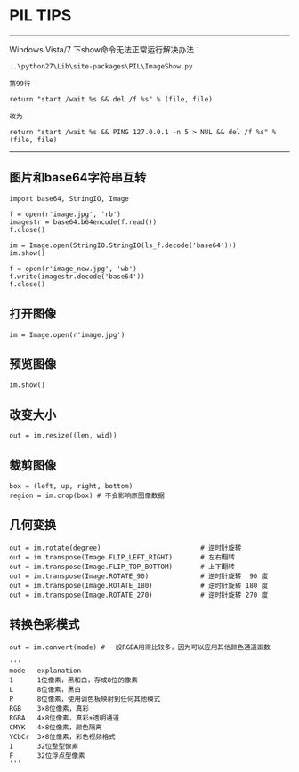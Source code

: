 PIL TIPS
=============

---

Windows Vista/7 下show命令无法正常运行解决办法：

    ..\python27\Lib\site-packages\PIL\ImageShow.py

    第99行

    return "start /wait %s && del /f %s" % (file, file) 

    改为

    return "start /wait %s && PING 127.0.0.1 -n 5 > NUL && del /f %s" % (file, file)

---

## 图片和base64字符串互转

    import base64, StringIO, Image

    f = open(r'image.jpg', 'rb')
    imagestr = base64.b64encode(f.read()) 
    f.close()

    im = Image.open(StringIO.StringIO(ls_f.decode('base64')))
    im.show()

    f = open(r'image_new.jpg', 'wb')
    f.write(imagestr.decode('base64'))
    f.close()

## 打开图像

    im = Image.open(r'image.jpg')

## 预览图像

    im.show()

## 改变大小

    out = im.resize((len, wid))

## 裁剪图像

    box = (left, up, right, bottom)
    region = im.crop(box) # 不会影响原图像数据

## 几何变换

    out = im.rotate(degree)                         # 逆时针旋转
    out = im.transpose(Image.FLIP_LEFT_RIGHT)       # 左右翻转
    out = im.transpose(Image.FLIP_TOP_BOTTOM)       # 上下翻转
    out = im.transpose(Image.ROTATE_90)             # 逆时针旋转  90 度
    out = im.transpose(Image.ROTATE_180)            # 逆时针旋转 180 度
    out = im.transpose(Image.ROTATE_270)            # 逆时针旋转 270 度

## 转换色彩模式

    out = im.convert(mode) # 一般RGBA用得比较多，因为可以应用其他颜色通道函数

    '''
    mode   explanation
    1      1位像素，黑和白，存成8位的像素
    L      8位像素，黑白
    P      8位像素，使用调色板映射到任何其他模式
    RGB    3×8位像素，真彩
    RGBA   4×8位像素，真彩+透明通道
    CMYK   4×8位像素，颜色隔离
    YCbCr  3×8位像素，彩色视频格式
    I      32位整型像素
    F      32位浮点型像素
    '''